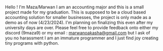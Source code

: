 Hello ! I'm Maza/Marwan I am an accounting major and this is a small project made for my graduation.
This is supposed to be a cloud based accounting solution for smaller businesses, the project is only made as a demo as of now (4/23/2024).
I'm planning on finalizing this even after my university days are over. Please feel free to provide feedback onto either my discord (9maza9) or my email : marwanoakasha@gmail.com but I ask of you no harassment I am an immature programmer and I just find joy creating tiny programs with python.
